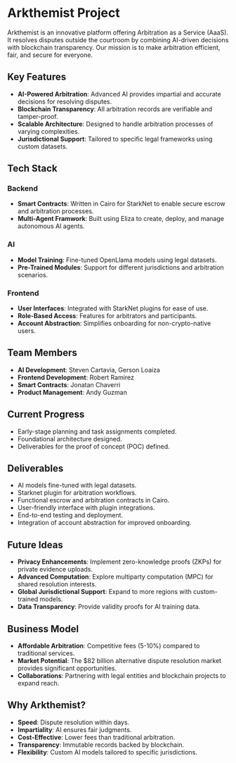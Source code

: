 # Arkthemist Project

Arkthemist is an innovative platform offering Arbitration as a Service (AaaS). It resolves disputes outside the courtroom by combining AI-driven decisions with blockchain transparency. Our mission is to make arbitration efficient, fair, and secure for everyone.

## Key Features

- **AI-Powered Arbitration**: Advanced AI provides impartial and accurate decisions for resolving disputes.
- **Blockchain Transparency**: All arbitration records are verifiable and tamper-proof.
- **Scalable Architecture**: Designed to handle arbitration processes of varying complexities.
- **Jurisdictional Support**: Tailored to specific legal frameworks using custom datasets.

## Tech Stack

### Backend

- **Smart Contracts**: Written in Cairo for StarkNet to enable secure escrow and arbitration processes.
- **Multi-Agent Framwork**: Built using Eliza to create, deploy, and manage autonomous AI agents.

### AI

- **Model Training**: Fine-tuned OpenLlama models using legal datasets.
- **Pre-Trained Modules**: Support for different jurisdictions and arbitration scenarios.

### Frontend

- **User Interfaces**: Integrated with StarkNet plugins for ease of use.
- **Role-Based Access**: Features for arbitrators and participants.
- **Account Abstraction**: Simplifies onboarding for non-crypto-native users.

## Team Members

- **AI Development**: Steven Cartavia, Gerson Loaiza
- **Frontend Development**: Robert Ramirez
- **Smart Contracts**: Jonatan Chaverri
- **Product Management**: Andy Guzman

## Current Progress

- Early-stage planning and task assignments completed.
- Foundational architecture designed.
- Deliverables for the proof of concept (POC) defined.

## Deliverables

- AI models fine-tuned with legal datasets.
- Starknet plugin for arbitration workflows.
- Functional escrow and arbitration contracts in Cairo.
- User-friendly interface with plugin integrations.
- End-to-end testing and deployment.
- Integration of account abstraction for improved onboarding.

## Future Ideas

- **Privacy Enhancements**: Implement zero-knowledge proofs (ZKPs) for private evidence uploads.
- **Advanced Computation**: Explore multiparty computation (MPC) for shared resolution interests.
- **Global Jurisdictional Support**: Expand to more regions with custom-trained models.
- **Data Transparency**: Provide validity proofs for AI training data.

## Business Model

- **Affordable Arbitration**: Competitive fees (5-10%) compared to traditional services.
- **Market Potential**: The $82 billion alternative dispute resolution market provides significant opportunities.
- **Collaborations**: Partnering with legal entities and blockchain projects to expand reach.

## Why Arkthemist?

- **Speed**: Dispute resolution within days.
- **Impartiality**: AI ensures fair judgments.
- **Cost-Effective**: Lower fees than traditional arbitration.
- **Transparency**: Immutable records backed by blockchain.
- **Flexibility**: Custom AI models tailored to specific jurisdictions.
